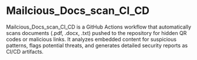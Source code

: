 # Mailcious_Docs_scan_CI_CD
Mailcious_Docs_scan_CI_CD is a GitHub Actions workflow that automatically scans documents (.pdf, .docx, .txt) pushed to the repository for hidden QR codes or malicious links. It analyzes embedded content for suspicious patterns, flags potential threats, and generates detailed security reports as CI/CD artifacts.
